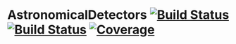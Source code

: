 # AstronomicalDetectors [![Build Status](https://travis-ci.com/emmt/AstronomicalDetectors.jl.svg?branch=main)](https://travis-ci.com/emmt/AstronomicalDetectors.jl) [![Build Status](https://ci.appveyor.com/api/projects/status/github/emmt/AstronomicalDetectors.jl?svg=true)](https://ci.appveyor.com/project/emmt/AstronomicalDetectors-jl) [![Coverage](https://codecov.io/gh/emmt/AstronomicalDetectors.jl/branch/main/graph/badge.svg)](https://codecov.io/gh/emmt/AstronomicalDetectors.jl)
